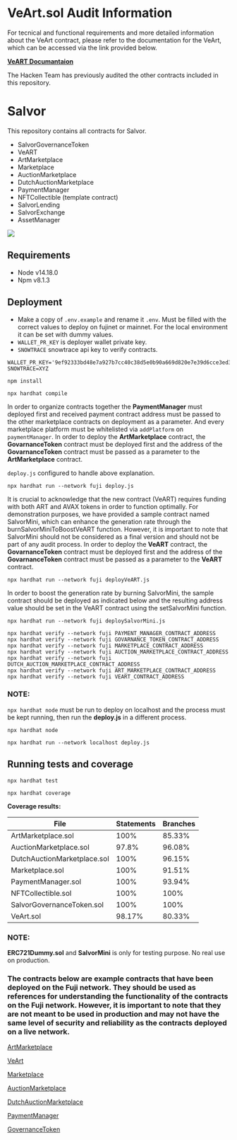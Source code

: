 # VeArt.sol Audit Information

For tecnical and functional requirements and more detailed information about the VeArt contract, please refer to the documentation for the VeArt, which can be accessed via the link provided below.

[**VeART Documantaion**](https://docs.google.com/document/d/1wNrZ8olOkYNMOCRqIa-LwWDA3EgKFnE_ryGoomo0Xlw/edit)


The Hacken Team has previously audited the other contracts included in this repository. 
 

# Salvor

This repository contains all contracts for Salvor.

* SalvorGovernanceToken
* VeART
* ArtMarketplace
* Marketplace
* AuctionMarketplace
* DutchAuctionMarketplace
* PaymentManager
* NFTCollectible (template contract)
* SalvorLending
* SalvorExchange
* AssetManager

![](https://cdn.salvor.io/site/images/scheme_3.png)

## Requirements

* Node v14.18.0
* Npm v8.1.3

## Deployment

- Make a copy of `.env.example` and rename it `.env`. Must be filled with the correct values to deploy on fujinet or mainnet. For the local environment it can be set with dummy values.
- `WALLET_PR_KEY` is deployer wallet private key.
- `SNOWTRACE` snowtrace api key to verify contracts.

```
WALLET_PR_KEY='9ef92333bd48e7a927b7cc40c38d5e0b90a669d820e7e39d6cce3ed3eea9f29e'
SNOWTRACE=XYZ
```

```
npm install
```

```
npx hardhat compile
```

In order to organize contracts together the **PaymentManager** must deployed first and received payment contract address must be passed to the other marketplace contracts on deployment as a parameter.
And every marketplace platform must be whitelisted via `addPlatform` on `paymentManager`.
In order to deploy the **ArtMarketplace** contract, the **GovarnanceToken** contract must be deployed first and the address of the **GovarnanceToken** contract must be passed as a parameter to the **ArtMarketplace** contract.

``deploy.js`` configured to handle above explanation.

```
npx hardhat run --network fuji deploy.js
```

It is crucial to acknowledge that the new contract (VeART) requires funding with both ART and AVAX tokens in order to function optimally. For demonstration purposes, we have provided a sample contract named SalvorMini, which can enhance the generation rate through the burnSalvorMiniToBoostVeART function. However, it is important to note that SalvorMini should not be considered as a final version and should not be part of any audit process. In order to deploy the **VeART** contract, the **GovarnanceToken** contract must be deployed first and the address of the **GovarnanceToken** contract must be passed as a parameter to the **VeART** contract.

```
npx hardhat run --network fuji deployVeART.js
```

In order to boost the generation rate by burning SalvorMini, the sample contract should be deployed as indicated below and the resulting address value should be set in the VeART contract using the setSalvorMini function.

```
npx hardhat run --network fuji deploySalvorMini.js
```


```
npx hardhat verify --network fuji PAYMENT_MANAGER_CONTRACT_ADDRESS
npx hardhat verify --network fuji GOVARNANCE_TOKEN_CONTRACT_ADDRESS
npx hardhat verify --network fuji MARKETPLACE_CONTRACT_ADDRESS
npx hardhat verify --network fuji AUCTION_MARKETPLACE_CONTRACT_ADDRESS
npx hardhat verify --network fuji DUTCH_AUCTION_MARKETPLACE_CONTRACT_ADDRESS
npx hardhat verify --network fuji ART_MARKETPLACE_CONTRACT_ADDRESS
npx hardhat verify --network fuji VEART_CONTRACT_ADDRESS
```

### NOTE:
``npx hardhat node`` must be run to deploy on localhost and the process must be kept running, then run the **deploy.js** in a different process.

```
npx hardhat node
```

```
npx hardhat run --network localhost deploy.js
```

## Running tests and coverage
```
npx hardhat test
```
```
npx hardhat coverage
```

**Coverage results:**

| File                        | Statements | Branches |
|-----------------------------|------------|----------|
| ArtMarketplace.sol          | 100%       | 85.33%   |
| AuctionMarketplace.sol      | 97.8%      | 96.08%   |
| DutchAuctionMarketplace.sol | 100%       | 96.15%   |
| Marketplace.sol             | 100%       | 91.51%   |
| PaymentManager.sol          | 100%       | 93.94%   |
| NFTCollectible.sol          | 100%       | 100%     |
| SalvorGovernanceToken.sol          | 100%       | 100%     |
| VeArt.sol          | 98.17%       | 80.33%     |

### NOTE:
**ERC721Dummy.sol** and **SalvorMini** is only for testing purpose. No real use on production.

### The contracts below are example contracts that have been deployed on the Fuji network. They should be used as references for understanding the functionality of the contracts on the Fuji network. However, it is important to note that they are not meant to be used in production and may not have the same level of security and reliability as the contracts deployed on a live network.

[ArtMarketplace](https://testnet.snowtrace.io/address/0x867cb9f79b3a1a283dcf728e68188bd73c0ec00a)

[VeArt](https://testnet.snowtrace.io/address/0xc6CD5ed983729DEa05F2d2bD7E99DC6422bb2912)

[Marketplace](https://testnet.snowtrace.io/address/0xf31d0abb570d33ad2118969442eba7f5c698098a)

[AuctionMarketplace](https://testnet.snowtrace.io/address/0xa76993588c669b4872af7d89c37a1852e55165f5)

[DutchAuctionMarketplace](https://testnet.snowtrace.io/address/0xf1ef5fab1a36ffc69b3cb3e3814686b90f11e80e)

[PaymentManager](https://testnet.snowtrace.io/address/0x8edA2c8837eeBaDC6275dFA33273C446aCC853FA)

[GovernanceToken](https://testnet.snowtrace.io/address/0xC3d64c244D53e743f6CFb72A342DCBF89D267187)


